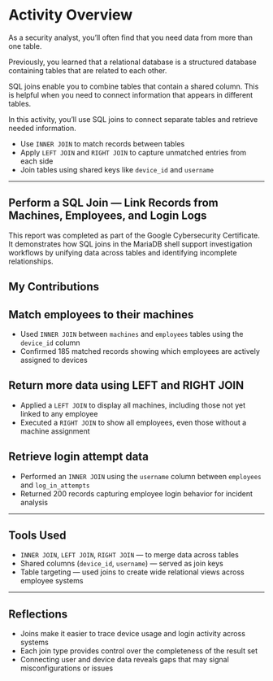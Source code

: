 # Activity Overview
As a security analyst, you’ll often find that you need data from more than one table.

Previously, you learned that a relational database is a structured database containing tables that are related to each other.

SQL joins enable you to combine tables that contain a shared column. This is helpful when you need to connect information that appears in different tables.

In this activity, you’ll use SQL joins to connect separate tables and retrieve needed information.
- Use `INNER JOIN` to match records between tables  
- Apply `LEFT JOIN` and `RIGHT JOIN` to capture unmatched entries from each side  
- Join tables using shared keys like `device_id` and `username`  

---

## Perform a SQL Join — Link Records from Machines, Employees, and Login Logs

This report was completed as part of the Google Cybersecurity Certificate. It demonstrates how SQL joins in the MariaDB shell support investigation workflows by unifying data across tables and identifying incomplete relationships.

## My Contributions

## Match employees to their machines
- Used `INNER JOIN` between `machines` and `employees` tables using the `device_id` column  
- Confirmed 185 matched records showing which employees are actively assigned to devices  

## Return more data using LEFT and RIGHT JOIN
- Applied a `LEFT JOIN` to display all machines, including those not yet linked to any employee  
- Executed a `RIGHT JOIN` to show all employees, even those without a machine assignment  

## Retrieve login attempt data
- Performed an `INNER JOIN` using the `username` column between `employees` and `log_in_attempts`  
- Returned 200 records capturing employee login behavior for incident analysis  

---

## Tools Used

- `INNER JOIN`, `LEFT JOIN`, `RIGHT JOIN` — to merge data across tables  
- Shared columns (`device_id`, `username`) — served as join keys  
- Table targeting — used joins to create wide relational views across employee systems  

---

## Reflections

- Joins make it easier to trace device usage and login activity across systems  
- Each join type provides control over the completeness of the result set  
- Connecting user and device data reveals gaps that may signal misconfigurations or issues


